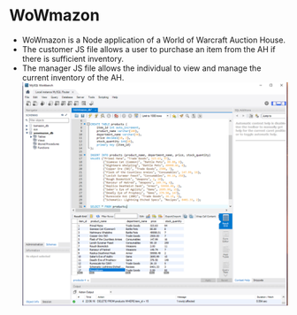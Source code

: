 # WoWmazon

* WoWmazon is a Node application of a World of Warcraft Auction House.
* The customer JS file allows a user to purchase an item from the AH if there is sufficient inventory.
* The manager JS file allows the individual to view and manage the current inventory of the AH.
![Screenshot](/screenshots/workbenchpic.png)
